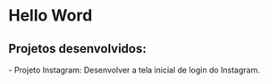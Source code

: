 
<h1>Hello Word </h1>
  
<h2>Projetos desenvolvidos:</h2>
  - Projeto Instagram: Desenvolver a tela inicial de login do Instagram.

